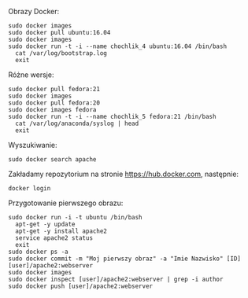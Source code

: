 Obrazy Docker:
```
sudo docker images
sudo docker pull ubuntu:16.04
sudo docker images
sudo docker run -t -i --name chochlik_4 ubuntu:16.04 /bin/bash
  cat /var/log/bootstrap.log
  exit
```
Różne wersje:
```
sudo docker pull fedora:21
sudo docker images
sudo docker pull fedora:20
sudo docker images fedora
sudo docker run -t -i --name chochlik_5 fedora:21 /bin/bash
  cat /var/log/anaconda/syslog | head
  exit
```
Wyszukiwanie:
```
sudo docker search apache
```
Zakładamy repozytorium na stronie https://hub.docker.com, następnie:
```
docker login
```
Przygotowanie pierwszego obrazu:
```
sudo docker run -i -t ubuntu /bin/bash
  apt-get -y update
  apt-get -y install apache2
  service apache2 status
  exit
sudo docker ps -a
sudo docker commit -m "Moj pierwszy obraz" -a "Imie Nazwisko" [ID] [user]/apache2:webserver
sudo docker images
sudo docker inspect [user]/apache2:webserver | grep -i author
sudo docker push [user]/apache2:webserver
```

